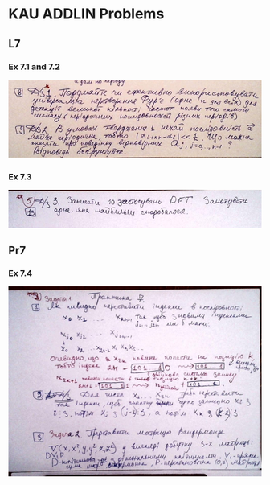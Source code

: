 # KAU ADDLIN Problems

## L7

### Ex 7.1 and 7.2
![Alt text](ex7.1_2.png)

### Ex 7.3
![Alt text](ex7.3.png)

## Pr7

### Ex 7.4
![Alt text](ex7.4.png)


